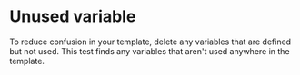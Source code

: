 # Unused variable

To reduce confusion in your template, delete any variables that are defined but not used. This test finds any variables that aren't used anywhere in the template.
